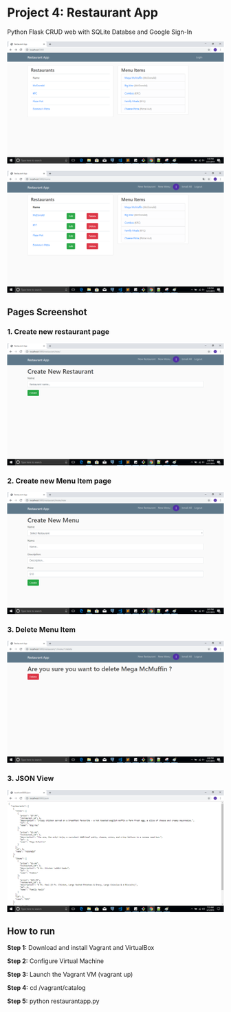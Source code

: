 # Project 4: Restaurant App

Python Flask CRUD web with SQLite Databse and Google Sign-In

![Screenshot](HomePageVIewOne.PNG)

![Screenshot](HomePageVIewFour.png)

##  Pages Screenshot

### 1. Create new restaurant page

![Screenshot](CreateNewRestaurant.png)

### 2. Create new Menu Item page

![Screenshot](CreateNewMenuItem.png)

### 3. Delete Menu Item

![Screenshot](DeleteMenuItem.png)

### 3. JSON View

![Screenshot](JsonView.png)

## How to run

**Step 1:** Download and install Vagrant and VirtualBox

**Step 2:** Configure Virtual Machine

**Step 3:** Launch the Vagrant VM (vagrant up)

**Step 4:** cd /vagrant/catalog 

**Step 5:** python restaurantapp.py 